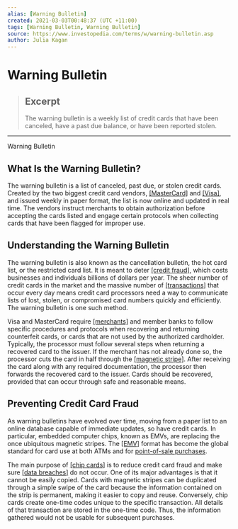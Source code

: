 ```yaml
---
alias: [Warning Bulletin]
created: 2021-03-03T00:48:37 (UTC +11:00)
tags: [Warning Bulletin, Warning Bulletin]
source: https://www.investopedia.com/terms/w/warning-bulletin.asp
author: Julia Kagan
---
```


# Warning Bulletin

> ## Excerpt
> The warning bulletin is a weekly list of credit cards that have been canceled, have a past due balance, or have been reported stolen.

---

Warning Bulletin
## What Is the Warning Bulletin?

The warning bulletin is a list of canceled, past due, or stolen credit cards. Created by the two biggest credit card vendors, [[MasterCard]](https://www.investopedia.com/terms/m/mastercard-card.asp) and [[Visa]](https://www.investopedia.com/terms/v/visa-card.asp), and issued weekly in paper format, the list is now online and updated in real time. The vendors instruct merchants to obtain authorization before accepting the cards listed and engage certain protocols when collecting cards that have been flagged for improper use.

## Understanding the Warning Bulletin

The warning bulletin is also known as the cancellation bulletin, the hot card list, or the restricted card list. It is meant to deter [[credit fraud]](https://www.investopedia.com/terms/f/fraud.asp), which costs businesses and individuals billions of dollars per year. The sheer number of credit cards in the market and the massive number of [[transactions]](https://www.investopedia.com/terms/t/transaction.asp) that occur every day means credit card processors need a way to communicate lists of lost, stolen, or compromised card numbers quickly and efficiently. The warning bulletin is one such method.

Visa and MasterCard require [[merchants]](https://www.investopedia.com/terms/m/merchant-account.asp) and member banks to follow specific procedures and protocols when recovering and returning counterfeit cards, or cards that are not used by the authorized cardholder. Typically, the processor must follow several steps when returning a recovered card to the issuer. If the merchant has not already done so, the processor cuts the card in half through the [[magnetic stripe]](https://www.investopedia.com/terms/m/magnetic-stripe-card.asp). After receiving the card along with any required documentation, the processor then forwards the recovered card to the issuer. Cards should be recovered, provided that can occur through safe and reasonable means.

## Preventing Credit Card Fraud

As warning bulletins have evolved over time, moving from a paper list to an online database capable of immediate updates, so have credit cards. In particular, embedded computer chips, known as EMVs, are replacing the once ubiquitous magnetic stripes. The [[EMV]](https://www.investopedia.com/terms/e/emv.asp) format has become the global standard for card use at both ATMs and for [point-of-sale purchases](https://www.investopedia.com/terms/p/point-of-sale.asp).

The main purpose of [[chip cards]](https://www.investopedia.com/terms/c/chip-card.asp) is to reduce credit card fraud and make sure [[data breaches]](https://www.investopedia.com/terms/d/data-breach.asp) do not occur. One of its major advantages is that it cannot be easily copied. Cards with magnetic stripes can be duplicated through a simple swipe of the card because the information contained on the strip is permanent, making it easier to copy and reuse. Conversely, chip cards create one-time codes unique to the specific transaction. All details of that transaction are stored in the one-time code. Thus, the information gathered would not be usable for subsequent purchases.
